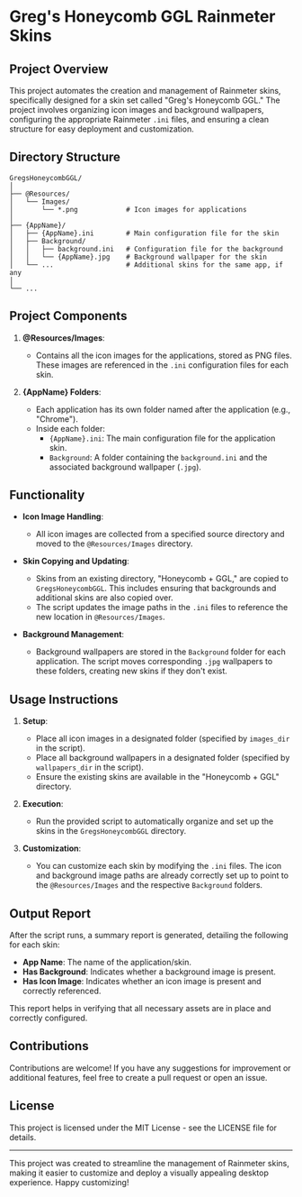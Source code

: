 # Greg's Honeycomb GGL Rainmeter Skins

## Project Overview

This project automates the creation and management of Rainmeter skins, specifically designed for a skin set called "Greg's Honeycomb GGL." The project involves organizing icon images and background wallpapers, configuring the appropriate Rainmeter `.ini` files, and ensuring a clean structure for easy deployment and customization.

## Directory Structure

```
GregsHoneycombGGL/
│
├── @Resources/
│   └── Images/
│       └── *.png            # Icon images for applications
│
├── {AppName}/
│   ├── {AppName}.ini        # Main configuration file for the skin
│   ├── Background/
│   │   ├── background.ini   # Configuration file for the background
│   │   └── {AppName}.jpg    # Background wallpaper for the skin
│   └── ...                  # Additional skins for the same app, if any
│
└── ...
```


## Project Components

1. **@Resources/Images**:
   - Contains all the icon images for the applications, stored as PNG files. These images are referenced in the `.ini` configuration files for each skin.

2. **{AppName} Folders**:
   - Each application has its own folder named after the application (e.g., "Chrome").
   - Inside each folder:
     - `{AppName}.ini`: The main configuration file for the application skin.
     - `Background`: A folder containing the `background.ini` and the associated background wallpaper (`.jpg`).

## Functionality

- **Icon Image Handling**:
  - All icon images are collected from a specified source directory and moved to the `@Resources/Images` directory.

- **Skin Copying and Updating**:
  - Skins from an existing directory, "Honeycomb + GGL," are copied to `GregsHoneycombGGL`. This includes ensuring that backgrounds and additional skins are also copied over.
  - The script updates the image paths in the `.ini` files to reference the new location in `@Resources/Images`.

- **Background Management**:
  - Background wallpapers are stored in the `Background` folder for each application. The script moves corresponding `.jpg` wallpapers to these folders, creating new skins if they don't exist.

## Usage Instructions

1. **Setup**:
   - Place all icon images in a designated folder (specified by `images_dir` in the script).
   - Place all background wallpapers in a designated folder (specified by `wallpapers_dir` in the script).
   - Ensure the existing skins are available in the "Honeycomb + GGL" directory.

2. **Execution**:
   - Run the provided script to automatically organize and set up the skins in the `GregsHoneycombGGL` directory.

3. **Customization**:
   - You can customize each skin by modifying the `.ini` files. The icon and background image paths are already correctly set up to point to the `@Resources/Images` and the respective `Background` folders.

## Output Report

After the script runs, a summary report is generated, detailing the following for each skin:
- **App Name**: The name of the application/skin.
- **Has Background**: Indicates whether a background image is present.
- **Has Icon Image**: Indicates whether an icon image is present and correctly referenced.

This report helps in verifying that all necessary assets are in place and correctly configured.

## Contributions

Contributions are welcome! If you have any suggestions for improvement or additional features, feel free to create a pull request or open an issue.

## License

This project is licensed under the MIT License - see the LICENSE file for details.

---

This project was created to streamline the management of Rainmeter skins, making it easier to customize and deploy a visually appealing desktop experience. Happy customizing!
